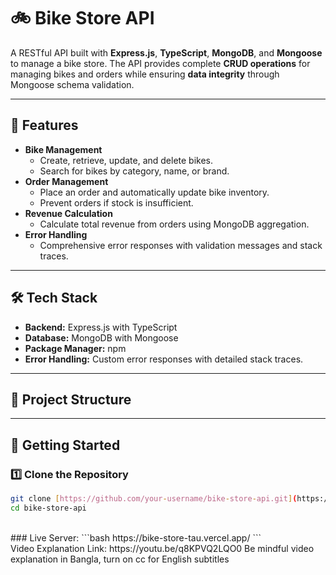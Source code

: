 # 🚲 Bike Store API

A RESTful API built with **Express.js**, **TypeScript**, **MongoDB**, and **Mongoose** to manage a bike store. The API provides complete **CRUD operations** for managing bikes and orders while ensuring **data integrity** through Mongoose schema validation.

---

## 📌 Features

- **Bike Management**
  - Create, retrieve, update, and delete bikes.
  - Search for bikes by category, name, or brand.
- **Order Management**
  - Place an order and automatically update bike inventory.
  - Prevent orders if stock is insufficient.
- **Revenue Calculation**
  - Calculate total revenue from orders using MongoDB aggregation.
- **Error Handling**
  - Comprehensive error responses with validation messages and stack traces.

---

## 🛠️ Tech Stack

- **Backend:** Express.js with TypeScript
- **Database:** MongoDB with Mongoose
- **Package Manager:** npm
- **Error Handling:** Custom error responses with detailed stack traces.

---

## 📁 Project Structure


---

## 🚀 Getting Started

### 1️⃣ Clone the Repository

```bash
git clone [https://github.com/your-username/bike-store-api.git](https://github.com/akibhasanniloy/Bike-Store-Api.git)
cd bike-store-api
```
<br>
### Live Server: 
```bash
https://bike-store-tau.vercel.app/
```
<br>
Video Explanation Link: https://youtu.be/q8KPVQ2LQO0
Be mindful video explanation in Bangla, turn on cc for English subtitles
